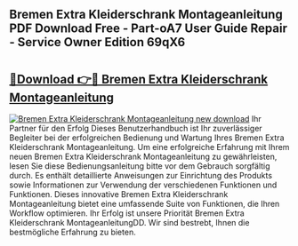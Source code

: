 ## Bremen Extra Kleiderschrank Montageanleitung PDF Download Free - Part-oA7 User Guide Repair - Service Owner Edition 69qX6

# <h2><a href="http://df7doo6.blite.top/?on=Bremen+Extra+Kleiderschrank+Montageanleitung">🔗Download 👉🔴 Bremen Extra Kleiderschrank Montageanleitung</a></h2>

[![Bremen Extra Kleiderschrank Montageanleitung new download](https://i.imgur.com/lujVjoI.png)](http://df7doo6.blite.top/?on=Bremen+Extra+Kleiderschrank+Montageanleitung)
Ihr Partner für den Erfolg Dieses Benutzerhandbuch ist Ihr zuverlässiger Begleiter bei der erfolgreichen Bedienung und Wartung Ihres Bremen Extra Kleiderschrank Montageanleitung. Um eine erfolgreiche Erfahrung mit Ihrem neuen Bremen Extra Kleiderschrank Montageanleitung zu gewährleisten, lesen Sie diese Bedienungsanleitung bitte vor dem Gebrauch sorgfältig durch. Es enthält detaillierte Anweisungen zur Einrichtung des Produkts sowie Informationen zur Verwendung der verschiedenen Funktionen und Funktionen. Dieses innovative Bremen Extra Kleiderschrank Montageanleitung bietet eine umfassende Suite von Funktionen, die Ihren Workflow optimieren. Ihr Erfolg ist unsere Priorität Bremen Extra Kleiderschrank MontageanleitungDD. Wir sind bestrebt, Ihnen die bestmögliche Erfahrung zu bieten.
